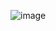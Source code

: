 ![image](https://user-images.githubusercontent.com/87437869/168425479-0a169b02-0cc4-4431-93fc-65684bc1412a.png)

